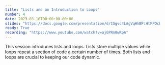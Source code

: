 ```yaml
---
title: "Lists and an Introduction to Loops"
number: 4
date: 2023-03-16T00:00:00-00:00
slides: "https://docs.google.com/presentation/d/1Ggvc4LAgVqHhBPcHtPPOcbi1h1t2P0SAf7OnrO2WhNM/edit?usp=sharing"
ready: True
recording: "https://www.youtube.com/watch?v=ajGPRm0wRpA"
---
```


This session introduces lists and loops. Lists store multiple values while loops repeat a section of code a certain number of times. Both lists and loops are crucial to keeping our code dynamic.